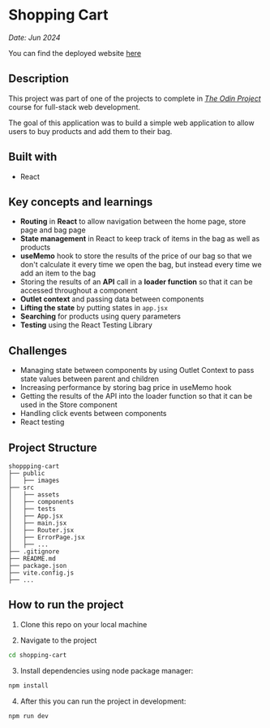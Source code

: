 # Shopping Cart 

_Date: Jun 2024_

You can find the deployed website [here](https://shopping-cart-4erk3xumq-sharadd19s-projects.vercel.app/)

## Description 
This project was part of one of the projects to complete in [_The Odin Project_](https://www.theodinproject.com/lessons/node-path-react-new-shopping-cart) course for full-stack web development. 

The goal of this application was to build a simple web application to allow users to buy products and add them to their bag. 

## Built with
- React 

## Key concepts and learnings
- **Routing** in **React** to allow navigation between the home page, store page and bag page
- **State management** in React to keep track of items in the bag as well as products
- **useMemo** hook to store the results of the price of our bag so that we don't calculate it every time we open the bag, but instead every time we add an item to the bag
- Storing the results of an **API** call in a **loader function** so that it can be accessed throughout a component
- **Outlet context** and passing data between components
- **Lifting the state** by putting states in `app.jsx`
- **Searching** for products using query parameters
- **Testing** using the React Testing Library

## Challenges
- Managing state between components by using Outlet Context to pass state values between parent and children
- Increasing performance by storing bag price in useMemo hook
- Getting the results of the API into the loader function so that it can be used in the Store component
- Handling click events between components 
- React testing



## Project Structure 
```
shoppping-cart
├── public
│   ├── images
├── src
│   ├── assets
│   ├── components
│   ├── tests
│   ├── App.jsx
│   ├── main.jsx
│   ├── Router.jsx
│   ├── ErrorPage.jsx
│   ├── ...
├── .gitignore
├── README.md
├── package.json
├── vite.config.js
├── ...

```

## How to run the project
1. Clone this repo on your local machine

2. Navigate to the project
```bash
cd shopping-cart
```

3. Install dependencies using node package manager:
```bash
npm install
```

4. After this you can run the project in development:
```bash
npm run dev
```